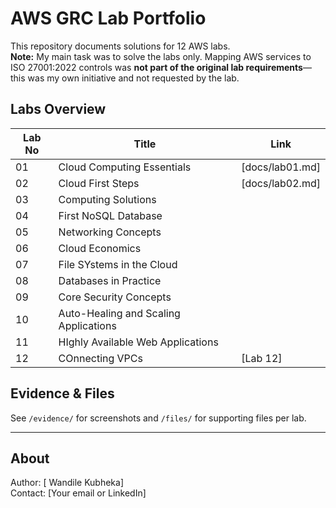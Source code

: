 # AWS GRC Lab Portfolio

This repository documents solutions for 12 AWS labs.  
**Note:** My main task was to solve the labs only. Mapping AWS services to ISO 27001:2022 controls was **not part of the original lab requirements**—this was my own initiative and not requested by the lab.


## Labs Overview

| Lab No | Title                              | Link                   | 
|--------|---------------------------------------|------------------------|
| 01     | Cloud Computing Essentials            |[docs/lab01.md]         |
| 02     | Cloud First Steps                     |[docs/lab02.md]        |   
| 03     | Computing Solutions                   |                        |                    
| 04     | First NoSQL Database|                 |                        |                   
| 05     | Networking Concepts                   |                        |                    
| 06     | Cloud Economics                       |                        |                    
| 07     | File SYstems in the Cloud             |                        |                    
| 08     | Databases in Practice                 |                        |                    
| 09     | Core Security Concepts                |                        |                    
| 10     | Auto-Healing and Scaling Applications |                        |                               
| 11     | HIghly Available Web Applications     |                        |                                              
| 12     | COnnecting VPCs                       |[Lab 12] |
                                          
## Evidence & Files

See `/evidence/` for screenshots and `/files/` for supporting files per lab.

---

## About

Author: [ Wandile Kubheka]  
Contact: [Your email or LinkedIn]
